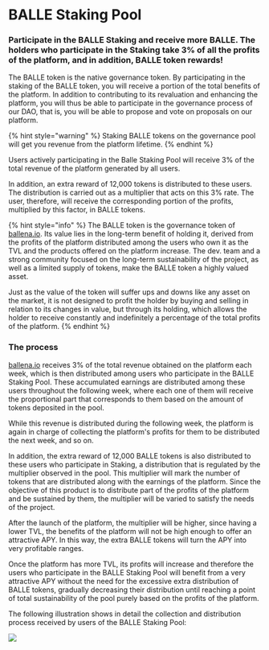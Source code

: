 # BALLE Staking Pool

### Participate in the BALLE Staking and receive more BALLE. The holders who participate in the Staking take 3% of all the profits of the platform, and in addition, BALLE token rewards!



The BALLE token is the native governance token. By participating in the staking of the BALLE token, you will receive a portion of the total benefits of the platform. In addition to contributing to its revaluation and enhancing the platform, you will thus be able to participate in the governance process of our DAO, that is, you will be able to propose and vote on proposals on our platform.

{% hint style="warning" %}
Staking BALLE tokens on the governance pool will get you revenue from the platform lifetime. 
{% endhint %}

Users actively participating in the Balle Staking Pool will receive 3% of the total revenue of the platform generated by all users. 

In addition, an extra reward of 12,000 tokens is distributed to these users. The distribution is carried out as a multiplier that acts on this 3% rate. The user, therefore, will receive the corresponding portion of the profits, multiplied by this factor, in BALLE tokens.

{% hint style="info" %}
The BALLE token is the governance token of [ballena.io](https://ballena.io/). Its value lies in the long-term benefit of holding it, derived from the profits of the platform distributed among the users who own it as the TVL and the products offered on the platform increase. The dev. team and a strong community focused on the long-term sustainability of the project, as well as a limited supply of tokens, make the BALLE token a highly valued asset. 

Just as the value of the token will suffer ups and downs like any asset on the market, it is not designed to profit the holder by buying and selling in relation to its changes in value, but through its holding, which allows the holder to receive constantly and indefinitely a percentage of the total profits of the platform.
{% endhint %}

### 

### The process

[ballena.io](https://ballena.io/) receives 3% of the total revenue obtained on the platform each week, which is then distributed among users who participate in the BALLE Staking Pool. These accumulated earnings are distributed among these users throughout the following week, where each one of them will receive the proportional part that corresponds to them based on the amount of tokens deposited in the pool.

While this revenue is distributed during the following week, the platform is again in charge of collecting the platform's profits for them to be distributed the next week, and so on. 

In addition, the extra reward of 12,000 BALLE tokens is also distributed to these users who participate in Staking, a distribution that is regulated by the multiplier observed in the pool. This multiplier will mark the number of tokens that are distributed along with the earnings of the platform. Since the objective of this product is to distribute part of the profits of the platform and be sustained by them, the multiplier will be varied to satisfy the needs of the project. 

After the launch of the platform, the multiplier will be higher, since having a lower TVL, the benefits of the platform will not be high enough to offer an attractive APY. In this way, the extra BALLE tokens will turn the APY into very profitable ranges. 

Once the platform has more TVL, its profits will increase and therefore the users who participate in the BALLE Staking Pool will benefit from a very attractive APY without the need for the excessive extra distribution of BALLE tokens, gradually decreasing their distribution until reaching a point of total sustainability of the pool purely based on the profits of the platform. 

The following illustration shows in detail the collection and distribution process received by users of the BALLE Staking Pool:



![](https://gblobscdn.gitbook.com/assets%2F-MTqcMNejtSwviEPBQE6%2F-MahVFCV5UcQ4at3_brx%2F-MahWhNeRZzUDLVoc2Fa%2FBalleStaking.png?alt=media&token=2d8c1dc4-a383-4229-877b-6ed40755992e)





